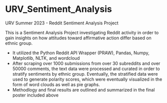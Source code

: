 # URV_Sentiment_Analysis
URV Summer 2023 - Reddit Sentiment Analysis Project

This is a Sentiment Analysis Project investigating Reddit activity in order to gain insights on how 
attitudes toward affirmative action differ based on ethnic group. 

- It utilized the Python Reddit API Wrapper (PRAW), Pandas, Numpy, Matplotlib, NLTK, and wordcloud
- After scraping over 1000 submissions from over 30 subreddits and over 50000 comments, the text data were processed and curated in order to stratify sentiments by ethnic group. Eventually, the stratified data were used to generate polarity scores, which were eventually visualized in the form of word clouds as well as pie graphs.
- Methodlogy and final results are outlined and summarized in the final poster included above
